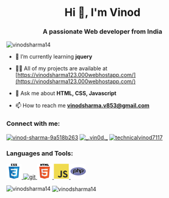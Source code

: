 <h1 align="center">Hi 👋, I'm Vinod</h1>
<h3 align="center">A passionate Web developer from India</h3>

<p align="left"> <img src="https://komarev.com/ghpvc/?username=vinodsharma14&label=Profile%20views&color=0e75b6&style=flat" alt="vinodsharma14" /> </p>

- 🌱 I’m currently learning **jquery**

- 👨‍💻 All of my projects are available at [https://vinodsharma123.000webhostapp.com/](https://vinodsharma123.000webhostapp.com/)

- 💬 Ask me about **HTML, CSS, Javascript**

- 📫 How to reach me **vinodsharma.v853@gmail.com**

<h3 align="left">Connect with me:</h3>
<p align="left">
<a href="https://linkedin.com/in/vinod-sharma-9a518b263" target="blank"><img align="center" src="https://raw.githubusercontent.com/rahuldkjain/github-profile-readme-generator/master/src/images/icons/Social/linked-in-alt.svg" alt="vinod-sharma-9a518b263" height="30" width="40" /></a>
<a href="https://instagram.com/_.vin0d._" target="blank"><img align="center" src="https://raw.githubusercontent.com/rahuldkjain/github-profile-readme-generator/master/src/images/icons/Social/instagram.svg" alt="_.vin0d._" height="30" width="40" /></a>
<a href="https://www.youtube.com/@technicalvinod7117" target="blank"><img align="center" src="https://raw.githubusercontent.com/rahuldkjain/github-profile-readme-generator/master/src/images/icons/Social/youtube.svg" alt="technicalvinod7117" height="30" width="40" /></a>
</p>

<h3 align="left">Languages and Tools:</h3>
<p align="left"> <a href="https://www.w3schools.com/css/" target="_blank" rel="noreferrer"> <img src="https://raw.githubusercontent.com/devicons/devicon/master/icons/css3/css3-original-wordmark.svg" alt="css3" width="40" height="40"/> </a> <a href="https://git-scm.com/" target="_blank" rel="noreferrer"> <img src="https://www.vectorlogo.zone/logos/git-scm/git-scm-icon.svg" alt="git" width="40" height="40"/> </a> <a href="https://www.w3.org/html/" target="_blank" rel="noreferrer"> <img src="https://raw.githubusercontent.com/devicons/devicon/master/icons/html5/html5-original-wordmark.svg" alt="html5" width="40" height="40"/> </a> <a href="https://developer.mozilla.org/en-US/docs/Web/JavaScript" target="_blank" rel="noreferrer"> <img src="https://raw.githubusercontent.com/devicons/devicon/master/icons/javascript/javascript-original.svg" alt="javascript" width="40" height="40"/> </a> <a href="https://www.php.net" target="_blank" rel="noreferrer"> <img src="https://raw.githubusercontent.com/devicons/devicon/master/icons/php/php-original.svg" alt="php" width="40" height="40"/> </a> </p>

<p><img align="left" src="https://github-readme-stats.vercel.app/api/top-langs?username=vinodsharma14&show_icons=true&locale=en&layout=compact" alt="vinodsharma14" /></p>

<p>&nbsp;<img align="center" src="https://github-readme-stats.vercel.app/api?username=vinodsharma14&show_icons=true&locale=en" alt="vinodsharma14" /></p>
